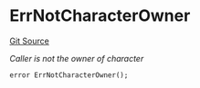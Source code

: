 # ErrNotCharacterOwner
[Git Source](https://github.com/Crossbell-Box/Crossbell-Contracts/blob/1bc9213c7fb7853b038310c6b20bef0fd2cf388b/contracts/libraries/Error.sol)

*Caller is not the owner of character*


```solidity
error ErrNotCharacterOwner();
```

